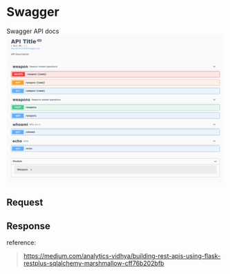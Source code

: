 # Swagger
Swagger API docs  
<img src="images/swagger.png" width="" height="">  


## Request

## Response


reference:  
> <https://medium.com/analytics-vidhya/building-rest-apis-using-flask-restplus-sqlalchemy-marshmallow-cff76b202bfb>